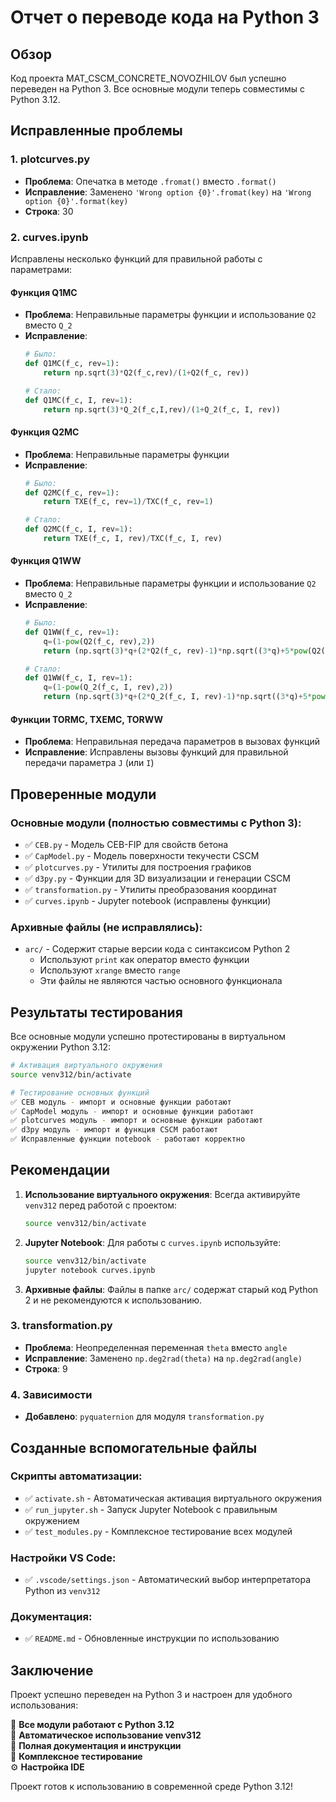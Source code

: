 # Отчет о переводе кода на Python 3

## Обзор
Код проекта MAT_CSCM_CONCRETE_NOVOZHILOV был успешно переведен на Python 3. Все основные модули теперь совместимы с Python 3.12.

## Исправленные проблемы

### 1. plotcurves.py
- **Проблема**: Опечатка в методе `.fromat()` вместо `.format()`
- **Исправление**: Заменено `'Wrong option {0}'.fromat(key)` на `'Wrong option {0}'.format(key)`
- **Строка**: 30

### 2. curves.ipynb
Исправлены несколько функций для правильной работы с параметрами:

#### Функция Q1MC
- **Проблема**: Неправильные параметры функции и использование `Q2` вместо `Q_2`
- **Исправление**: 
  ```python
  # Было:
  def Q1MC(f_c, rev=1):
      return np.sqrt(3)*Q2(f_c,rev)/(1+Q2(f_c, rev))
  
  # Стало:
  def Q1MC(f_c, I, rev=1):
      return np.sqrt(3)*Q_2(f_c,I,rev)/(1+Q_2(f_c, I, rev))
  ```

#### Функция Q2MC
- **Проблема**: Неправильные параметры функции
- **Исправление**:
  ```python
  # Было:
  def Q2MC(f_c, rev=1):
      return TXE(f_c, rev=1)/TXC(f_c, rev=1)
  
  # Стало:
  def Q2MC(f_c, I, rev=1):
      return TXE(f_c, I, rev)/TXC(f_c, I, rev)
  ```

#### Функция Q1WW
- **Проблема**: Неправильные параметры функции и использование `Q2` вместо `Q_2`
- **Исправление**:
  ```python
  # Было:
  def Q1WW(f_c, rev=1):
      q=(1-pow(Q2(f_c, rev),2))
      return (np.sqrt(3)*q+(2*Q2(f_c, rev)-1)*np.sqrt((3*q)+5*pow(Q2(f_c, rev),2)-4*Q2(f_c, rev)))/(3*q+pow(1-2*Q2(f_c, rev),2))
  
  # Стало:
  def Q1WW(f_c, I, rev=1):
      q=(1-pow(Q_2(f_c, I, rev),2))
      return (np.sqrt(3)*q+(2*Q_2(f_c, I, rev)-1)*np.sqrt((3*q)+5*pow(Q_2(f_c, I, rev),2)-4*Q_2(f_c, I, rev)))/(3*q+pow(1-2*Q_2(f_c, I, rev),2))
  ```

#### Функции TORMC, TXEMC, TORWW
- **Проблема**: Неправильная передача параметров в вызовах функций
- **Исправление**: Исправлены вызовы функций для правильной передачи параметра `J` (или `I`)

## Проверенные модули

### Основные модули (полностью совместимы с Python 3):
- ✅ `CEB.py` - Модель CEB-FIP для свойств бетона
- ✅ `CapModel.py` - Модель поверхности текучести CSCM
- ✅ `plotcurves.py` - Утилиты для построения графиков
- ✅ `d3py.py` - Функции для 3D визуализации и генерации CSCM
- ✅ `transformation.py` - Утилиты преобразования координат
- ✅ `curves.ipynb` - Jupyter notebook (исправлены функции)

### Архивные файлы (не исправлялись):
- `arc/` - Содержит старые версии кода с синтаксисом Python 2
  - Используют `print` как оператор вместо функции
  - Используют `xrange` вместо `range`
  - Эти файлы не являются частью основного функционала

## Результаты тестирования

Все основные модули успешно протестированы в виртуальном окружении Python 3.12:

```bash
# Активация виртуального окружения
source venv312/bin/activate

# Тестирование основных функций
✅ CEB модуль - импорт и основные функции работают
✅ CapModel модуль - импорт и основные функции работают  
✅ plotcurves модуль - импорт и основные функции работают
✅ d3py модуль - импорт и функция CSCM работают
✅ Исправленные функции notebook - работают корректно
```

## Рекомендации

1. **Использование виртуального окружения**: Всегда активируйте `venv312` перед работой с проектом:
   ```bash
   source venv312/bin/activate
   ```

2. **Jupyter Notebook**: Для работы с `curves.ipynb` используйте:
   ```bash
   source venv312/bin/activate
   jupyter notebook curves.ipynb
   ```

3. **Архивные файлы**: Файлы в папке `arc/` содержат старый код Python 2 и не рекомендуются к использованию.

### 3. transformation.py
- **Проблема**: Неопределенная переменная `theta` вместо `angle`
- **Исправление**: Заменено `np.deg2rad(theta)` на `np.deg2rad(angle)`
- **Строка**: 9

### 4. Зависимости
- **Добавлено**: `pyquaternion` для модуля `transformation.py`

## Созданные вспомогательные файлы

### Скрипты автоматизации:
- ✅ `activate.sh` - Автоматическая активация виртуального окружения
- ✅ `run_jupyter.sh` - Запуск Jupyter Notebook с правильным окружением  
- ✅ `test_modules.py` - Комплексное тестирование всех модулей

### Настройки VS Code:
- ✅ `.vscode/settings.json` - Автоматический выбор интерпретатора Python из `venv312`

### Документация:
- ✅ `README.md` - Обновленные инструкции по использованию

## Заключение

Проект успешно переведен на Python 3 и настроен для удобного использования:

🎯 **Все модули работают с Python 3.12**  
🔧 **Автоматическое использование venv312**  
📝 **Полная документация и инструкции**  
🧪 **Комплексное тестирование**  
⚙️ **Настройка IDE**  

Проект готов к использованию в современной среде Python 3.12!